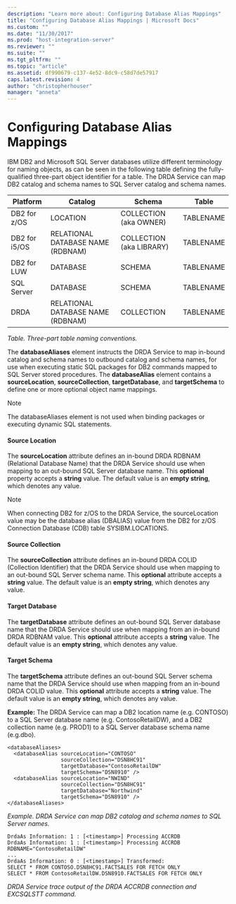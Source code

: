 ```yaml
---
description: "Learn more about: Configuring Database Alias Mappings"
title: "Configuring Database Alias Mappings | Microsoft Docs"
ms.custom: ""
ms.date: "11/30/2017"
ms.prod: "host-integration-server"
ms.reviewer: ""
ms.suite: ""
ms.tgt_pltfrm: ""
ms.topic: "article"
ms.assetid: df990679-c137-4e52-8dc9-c58d7de57917
caps.latest.revision: 4
author: "christopherhouser"
manager: "anneta"
---
```

# Configuring Database Alias Mappings
IBM DB2 and Microsoft SQL Server databases utilize different terminology for naming objects, as can be seen in the following table defining the fully-qualified three-part object identifier for a table. The DRDA Service can map DB2 catalog and schema names to SQL Server catalog and schema names.  
  
|Platform|Catalog|Schema|Table|  
|--------------|-------------|------------|-----------|  
|DB2 for z/OS|LOCATION|COLLECTION (aka OWNER)|TABLENAME|  
|DB2 for i5/OS|RELATIONAL DATABASE NAME (RDBNAM)|COLLECTION (aka LIBRARY)|TABLENAME|  
|DB2 for LUW|DATABASE|SCHEMA|TABLENAME|  
|SQL Server|DATABASE|SCHEMA|TABLENAME|  
|DRDA|RELATIONAL DATABASE NAME (RDBNAM)|COLLECTION|TABLENAME|  
  
 <em>**Table.</em>* Three-part table naming conventions.*  
  
 The **databaseAliases** element instructs the DRDA Service to map in-bound catalog and schema names to outbound catalog and schema names, for use when executing static SQL packages for DB2 commands mapped to SQL Server stored procedures. The **databaseAlias** element contains a **sourceLocation**, **sourceCollection**, **targetDatabase**, and **targetSchema** to define one or more optional object name mappings.  
  
> [!NOTE]
>  The databaseAliases element is not used when binding packages or executing dynamic SQL statements.  
  
#### Source Location  
 The **sourceLocation** attribute defines an in-bound DRDA RDBNAM (Relational Database Name) that the DRDA Service should use when mapping to an out-bound SQL Server database name. This **optional** property accepts a **string** value. The default value is an **empty string**, which denotes any value.  
  
> [!NOTE]
>  When connecting DB2 for z/OS to the DRDA Service, the sourceLocation value may be the database alias (DBALIAS) value from the DB2 for z/OS Connection Database (CDB) table SYSIBM.LOCATIONS.  
  
#### Source Collection  
 The **sourceCollection** attribute defines an in-bound DRDA COLID (Collection Identifier) that the DRDA Service should use when mapping to an out-bound SQL Server schema name. This **optional** attribute accepts a **string** value. The default value is an **empty string**, which denotes any value.  
  
#### Target Database  
 The **targetDatabase** attribute defines an out-bound SQL Server database name that the DRDA Service should use when mapping from an in-bound DRDA RDBNAM value. This **optional** attribute accepts a **string** value. The default value is an **empty string**, which denotes any value.  
  
#### Target Schema  
 The **targetSchema** attribute defines an out-bound SQL Server schema name that the DRDA Service should use when mapping from an in-bound DRDA COLID value. This **optional** attribute accepts a **string** value. The default value is an **empty string**, which denotes any value.  
  
 **Example:** The DRDA Service can map a DB2 location name (e.g. CONTOSO) to a SQL Server database name (e.g. ContosoRetailDW), and a DB2 collection name (e.g. PROD1) to a SQL Server database schema name (e.g.dbo).  
  
```  
<databaseAliases>  
  <databaseAlias sourceLocation="CONTOSO"  
                 sourceCollection="DSN8HC91"  
                 targetDatabase="ContosoRetailDW"  
                 targetSchema="DSN8910" />  
  <databaseAlias sourceLocation="NWIND"  
                 sourceCollection="DSN8HC91"  
                 targetDatabase="Northwind"  
                 targetSchema="DSN8910" />  
</databaseAliases>  
```  
  
 <em>**Example.</em>* DRDA Service can map DB2 catalog and schema names to SQL Server names.*  
  
```  
DrdaAs Information: 1 : [<timestamp>] Processing ACCRDB  
DrdaAs Information: 1 : [<timestamp>] Processing ACCRDB RDBNAME="ContosoRetailDW"  
...  
DrdaAs Information: 0 : [<timestamp>] Transformed:  
SELECT * FROM CONTOSO.DSN8HC91.FACTSALES FOR FETCH ONLY  
SELECT * FROM ContosoRetailDW.DSN8910.FACTSALES FOR FETCH ONLY  
```  
  
 *DRDA Service trace output of the DRDA ACCRDB connection and EXCSQLSTT command.*
